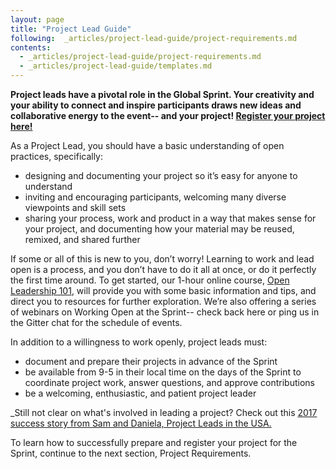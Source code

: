 ```yaml
---
layout: page
title: "Project Lead Guide"
following:  _articles/project-lead-guide/project-requirements.md
contents:
  - _articles/project-lead-guide/project-requirements.md
  - _articles/project-lead-guide/templates.md
---
```


**Project leads have a pivotal role in the Global Sprint. Your creativity and your ability to connect and inspire participants draws new ideas and collaborative energy to the event-- and your project! [Register your project here!](https://goo.gl/forms/cH9pQifDvnnYlrd73)**

As a Project Lead, you should have a basic understanding of open practices, specifically:

* designing and documenting your project so it’s easy for anyone to understand
* inviting and encouraging participants, welcoming many diverse viewpoints and skill sets
* sharing your process, work and product in a way that makes sense for your project, and documenting how your material may be reused, remixed, and shared further

If some or all of this is new to you, don’t worry! Learning to work and lead open is a process, and you don’t have to do it all at once, or do it perfectly the first time around. To get started, our 1-hour online course, [Open Leadership 101](https://mozilla.teachable.com/p/open-leadership-101), will provide you with some basic information and tips, and direct you to resources for further exploration. We’re also offering a series of webinars on Working Open at the Sprint-- check back here or ping us in the Gitter chat for the schedule of events.

In addition to a willingness to work openly, project leads must:
* document and prepare their projects in advance of the Sprint
* be available from 9-5 in their local time on the days of the Sprint to coordinate project work, answer questions, and approve contributions
* be a welcoming, enthusiastic, and patient project leader

_Still not clear on what's involved in leading a project? Check out this [2017 success story from Sam and Daniela, Project Leads in the USA.](https://medium.com/read-write-participate/daniela-and-sam-project-co-leads-a-global-sprint-2017-story-5f1fcfafb5a5)

To learn how to successfully prepare and register your project for the Sprint, continue to the next section, Project Requirements.
